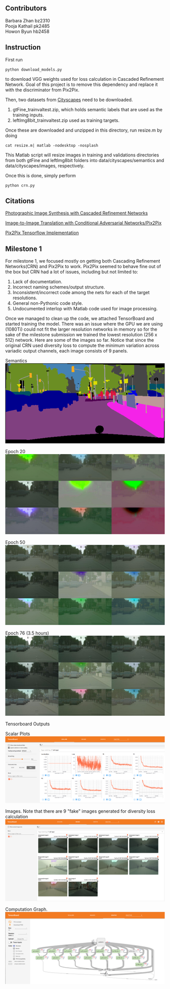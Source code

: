 ## Contributors
Barbara Zhan  bz2310 <br>
Pooja Kathail   pk2485 <br>
Howon Byun   hb2458

## Instruction
First run
```
python download_models.py
```
to download VGG weights used for loss calculation in Cascaded Refinement Network.
Goal of this project is to remove this dependency and replace it with the discriminator from Pix2Pix.

Then, two datasets from [Cityscapes](https://www.cityscapes-dataset.com/) need to be downloaded.
1. gtFine_trainvaltest.zip, which holds semantic labels that are used as the training inputs.
2. leftImg8bit_trainvaltest.zip used as training targets.

Once these are downloaded and unzipped in this directory, run resize.m by doing
```
cat resize.m| matlab -nodesktop -nosplash
```
This Matlab script will resize images in training and validations directories from both gtFine and leftImg8bit
folders into data/cityscapes/semantics and data/cityscapes/images, respectively.

Once this is done, simply perform
```
python crn.py
```

## Citations
[Photographic Image Synthesis with Cascaded Refinement Networks](http://cqf.io/ImageSynthesis/)

[Image-to-Image Translation with Conditional Adversarial Networks/Pix2Pix](https://arxiv.org/pdf/1611.07004v1.pdf)

[Pix2Pix Tensorflow Implementation](https://github.com/affinelayer/pix2pix-tensorflow)


## Milestone 1
For milestone 1, we focused mostly on getting both Cascading Refinement Networks(CRN) and Pix2Pix to work. Pix2Pix seemed to behave fine out of the box but CRN had a lot of issues, including but not limited to:
1. Lack of documentation.
2. Incorrect naming schemes/output structure.
3. Inconsistent/incorrect code among the nets for each of the target resolutions.
4. General non-Pythonic code style.
5. Undocumented interlop with Matlab code used for image processing.

Once we managed to clean up the code, we attached TensorBoard and started training the model.
There was an issue where the GPU we are using (1080Ti) could not fit the larger resolution networks in memory so for the sake of the milestone submission we trained the lowest resolution (256 x 512) network.
Here are some of the images so far. Notice that since the original CRN used diversity loss to compute
the minimum variation across variadic output channels, each image consists of 9 panels.

Semantics <br>
![input_semantics](./doc/images/semantics.png)

Epoch 20 <br>
![epoch_20](./doc/images/epoch_20.jpg)

Epoch 50 <br>
![epoch_50](./doc/images/epoch_50.jpg)

Epoch 76 (3.5 hours) <br>
![epoch_76](./doc/images/epoch_76.jpg)

Tensorboard Outputs

Scalar Plots <br>
![scalars](./doc/tensorboard/scalars.png)

Images. Note that there are 9 "fake" images generated for diversity loss calculation<br>
![images](./doc/tensorboard/images.png)

Computation Graph. <br>
![graph](./doc/tensorboard/graph.png)
